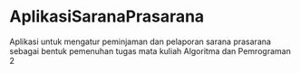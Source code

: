 # AplikasiSaranaPrasarana
Aplikasi untuk mengatur peminjaman dan pelaporan sarana prasarana sebagai bentuk pemenuhan tugas mata kuliah Algoritma dan Pemrograman 2
